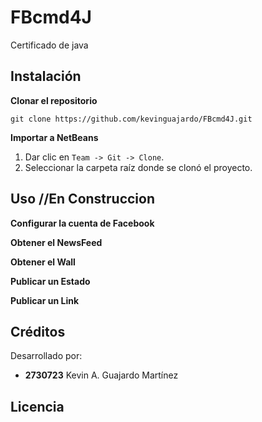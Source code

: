 # FBcmd4J
Certificado de java


## Instalación
**Clonar el repositorio**  
```
git clone https://github.com/kevinguajardo/FBcmd4J.git
```

**Importar a NetBeans**  
1. Dar clic en `Team -> Git -> Clone`.
2. Seleccionar la carpeta raíz donde se clonó el proyecto.



## Uso //En Construccion
**Configurar la cuenta de Facebook**   

**Obtener el NewsFeed**   

**Obtener el Wall**   

**Publicar un Estado**   

**Publicar un Link**   


## Créditos
Desarrollado por:
- **2730723** Kevin A. Guajardo Martínez


## Licencia
